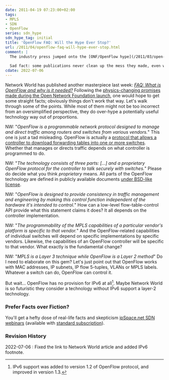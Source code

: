 ```yaml
---
date: 2011-04-19 07:23:00+02:00
tags:
- MPLS
- SDN
- OpenFlow
series: sdn_hype
sdn_hype_tag: initial
title: 'OpenFlow FAQ: Will the Hype Ever Stop?'
url: /2011/04/openflow-faq-will-hype-ever-stop.html
comment: |
  The industry press jumped onto the [ONF/OpenFlow hype](/2011/03/open-networking-foundation-fabric.html) with gusto, without ever trying to figure out what it's all about. Not surprisingly, the articles they managed to produce were full of nonsense, prompting me to write yet another rant in April 2011.
  
  Sad fact: some publications never clean up the mess they made, even when there's a huge clash between what they published and the reality. The Network World article was still on their web site in July 2022.
cdate: 2022-07-06
---
```

Network World has published another masterpiece last week: [*FAQ: What is OpenFlow and why is it needed?*](https://www.networkworld.com/article/2202144/data-center-faq-what-is-openflow-and-why-is-it-needed.html) Following the [physics-changing promises made during the Open Network Foundation launch](https://blog.ipspace.net/2011/03/open-networking-foundation-fabric.html), one would hope to get some straight facts; obviously things don't work that way. Let's walk through some of the points. While most of them might not be too incorrect from an oversimplified perspective, they do over-hype a potentially useful technology way out of proportions.

NW: "*OpenFlow is a programmable network protocol designed to manage and direct traffic among routers and switches from various vendors.*" This one is just a tad misleading. OpenFlow is actually a [protocol that allows a controller to download forwarding tables into one or more switches](https://blog.ipspace.net/2011/04/what-is-openflow.html). Whether that manages or directs traffic depends on what controller is programmed to do.
<!--more-->
NW: "*The technology consists of three parts: \[\...\] and a proprietary OpenFlow protocol for the controller to talk securely with switches.*" Please do decide what you think *proprietary* means. All parts of the OpenFlow technology are defined in publicly available documents [under BSD-like license](http://www.openflow.org/wp/legal/).

NW: "*OpenFlow is designed to provide consistency in traffic management and engineering by making this control function independent of the hardware it\'s intended to control.*" How can a low-level flow-table-control API provide what this statement claims it does? It all depends on the controller implementation.

NW: "*The programmability of the MPLS capabilities of a particular vendor\'s platform is specific to that vendor.*" And the OpenFlow-related capabilities of individual switches will depend on specific implementations by specific vendors. Likewise, the capabilities of an OpenFlow controller will be specific to that vendor. What exactly is the fundamental change?

NW: "*MPLS is a Layer 3 technique while OpenFlow is a Layer 2 method*" Do I need to elaborate on this gem? Let's just point out that OpenFlow works with MAC addresses, IP subnets, IP flow 5-tuples, VLANs or MPLS labels. Whatever a switch can do, OpenFlow can control it.

But wait... OpenFlow has no provision for IPv6 at all[^OFv6]. Maybe Network World is so futuristic they consider a technology without IPv6 support a layer-2 technology.

[^OFv6]: IPv6 support was added to version 1.2 of OpenFlow protocol, and improved in version 1.3.

### Prefer Facts over Fiction?

You'll get a hefty dose of real-life facts and skepticism [ipSpace.net SDN webinars](https://www.ipspace.net/SDN) (available with [standard subscription](https://www.ipspace.net/Subscription)).

### Revision History

2022-07-06
: Fixed the link to Network World article and added IPv6 footnote.
